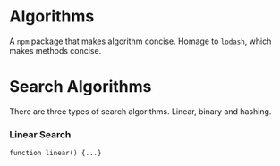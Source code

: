 # Algorithms 

A `npm` package that makes algorithm concise. 
Homage to `lodash`, which makes methods concise. 

# Search Algorithms
There are three types of search algorithms. Linear, binary and hashing.

### Linear Search
```
function linear() {...}
```
